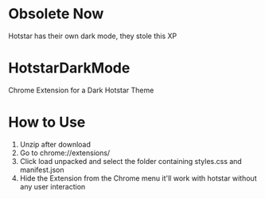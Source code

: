 # Obsolete Now

Hotstar has their own dark mode, they stole this XP

# HotstarDarkMode
Chrome Extension for a Dark Hotstar Theme

# How to Use
1. Unzip after download
2. Go to chrome://extensions/
3. Click load unpacked and select the folder containing styles.css and manifest.json
4. Hide the Extension from the Chrome menu it'll work with hotstar without any user interaction

